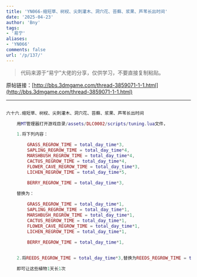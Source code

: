 ```yaml
---
title: 'YN066-缩短草、树杈、尖刺灌木、洞穴花、苔藓、浆果、芦苇长出时间'
date: '2025-04-23'
author: 'Bny'
tags:
- '易宁'
aliases:
- 'YN066'
comments: false
url: '/p/137/'
---
```


> 代码来源于“易宁”大佬的分享，仅供学习，不要直接复制粘贴。

原帖链接：[http://bbs.3dmgame.com/thread-3859071-1-1.html](http://bbs.3dmgame.com/thread-3859071-1-1.html)

---

```lua  

六十六.缩短草、树杈、尖刺灌木、洞穴花、苔藓、浆果、芦苇长出时间

	用MT管理器打开游戏目录/assets/DLC0002/scripts/tuning.lua文件，

	1.将下列内容：

		GRASS_REGROW_TIME = total_day_time*3,
		SAPLING_REGROW_TIME = total_day_time*4,
		MARSHBUSH_REGROW_TIME = total_day_time*4,
		CACTUS_REGROW_TIME = total_day_time*4,
		FLOWER_CAVE_REGROW_TIME = total_day_time*3,
		LICHEN_REGROW_TIME = total_day_time*5,
		
		BERRY_REGROW_TIME = total_day_time*3,

	替换为：

		GRASS_REGROW_TIME = total_day_time*1,
		SAPLING_REGROW_TIME = total_day_time*1,
		MARSHBUSH_REGROW_TIME = total_day_time*1,
		CACTUS_REGROW_TIME = total_day_time*1,
		FLOWER_CAVE_REGROW_TIME = total_day_time*1,
		LICHEN_REGROW_TIME = total_day_time*1,
		
		BERRY_REGROW_TIME = total_day_time*1,


	2.将REEDS_REGROW_TIME = total_day_time*3,替换为REEDS_REGROW_TIME = total_day_time*1,

	即可让这些植物1天长1次

```  

